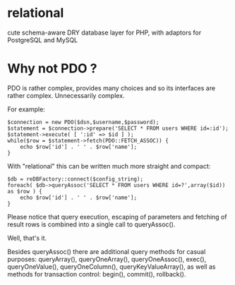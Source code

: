 # relational
cute schema-aware DRY database layer for PHP, with adaptors for PostgreSQL and MySQL

# Why not PDO ?

PDO is rather complex, provides many choices and so its interfaces are rather complex. Unnecessarily complex.

For example:

```
$connection = new PDO($dsn,$username,$password);
$statement = $connection->prepare('SELECT * FROM users WHERE id=:id');
$statement->execute( [ ':id' => $id ] );
while($row = $statement->fetch(PDO::FETCH_ASSOC)) {
    echo $row['id'] . ' ' . $row['name'];
}
```

With "relational" this can be written much more straight and compact:

```
$db = reDBFactory::connect($config_string);
foreach( $db->queryAssoc('SELECT * FROM users WHERE id=?',array($id)) as $row ) {
    echo $row['id'] . ' ' . $row['name'];
}
```

Please notice that query execution, escaping of parameters and fetching of result rows is combined into a single call to queryAssoc().

Well, that's it.

Besides queryAssoc() there are additional query methods for casual purposes: queryArray(), queryOneArray(), queryOneAssoc(), exec(), queryOneValue(), queryOneColumn(), queryKeyValueArray(), as well as methods for transaction control: begin(), commit(), rollback().

